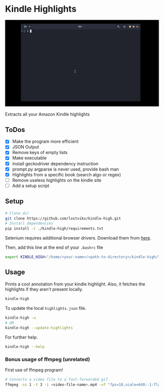 # Kindle Highlights

![Showcase: How it works!](showcase.gif)

Extracts all your Amazon Kindle highlights

## ToDos

- [x] Make the program more efficient
- [x] JSON Output
- [x] Remove keys of empty lists
- [x] Make executable
- [x] Install geckodriver dependency instruction
- [x] prompt.py argparse is never used, provide bash man
- [x] Highlights from a specific book (search algo or regex)
- [ ] Remove useless highlights on the kindle site
- [ ] Add a setup script

## Setup

```bash
# Clone dir
git clone https://github.com/lostvikx/kindle-high.git
# Install dependencies
pip install -r ./kindle-high/requirements.txt
```

Selenium requires additional browser drivers. Download them from [here](https://www.selenium.dev/documentation/webdriver/getting_started/install_drivers/).

Then, add this line at the end of your `.bashrc` file

```bash
export KINDLE_HIGH="/home/<your-name>/<path-to-directory>/kindle-high/"
```

## Usage

Prints a cool annotation from your kindle highlight. Also, it fetches the highlights if they aren't present locally.

```bash
kindle-high
```

To update the local `highlights.json` file.

```bash
kindle-high -u
# OR
kindle-high --update-highlights
```

For further help.

```bash
kindle-high --help
```

### Bonus usage of ffmpeg (unrelated)

First use of ffmpeg program!

```bash
# Converts a video file to a fast-forwarded gif
ffmpeg -ss 1 -t 3 -i <video-file-name>.mp4 -vf "fps=10,scale=640:-1:flags=lanczos,split[s0][s1];[s0]palettegen[p];[s1][p]paletteuse" -loop 0 showcase.gif
```

